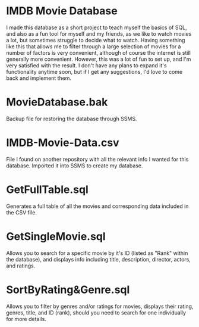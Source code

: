 # IMDB Movie Database
I made this database as a short project to teach myself the basics of SQL, and also as a fun tool for myself and my friends, as we like to watch movies a lot, but sometimes struggle to decide what to watch. Having something like this that allows me to filter through a large selection of movies for a number of factors is very convenient, although of course the internet is still generally more convenient. However, this was a lot of fun to set up, and I'm very satisfied with the result. I don't have any plans to expand it's functionality anytime soon, but if I get any suggestions, I'd love to come back and implement them.

# MovieDatabase.bak
Backup file for restoring the database through SSMS.

# IMDB-Movie-Data.csv
File I found on another repository with all the relevant info I wanted for this database. Imported it into SSMS to create my database.

# GetFullTable.sql
Generates a full table of all the movies and corresponding data included in the CSV file. 

# GetSingleMovie.sql
Allows you to search for a specific movie by it's ID (listed as "Rank" within the database), and displays info including title, description, director, actors, and ratings. 

# SortByRating&Genre.sql
Allows you to filter by genres and/or ratings for movies, displays their rating, genres, title, and ID (rank), should you need to search for one individually for more details. 


